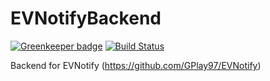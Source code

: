 # EVNotifyBackend

[![Greenkeeper badge](https://badges.greenkeeper.io/GPlay97/EVNotifyBackend.svg)](https://greenkeeper.io/)
[![Build Status](https://travis-ci.org/GPlay97/EVNotifyBackend.svg?branch=greenkeeper%2Finitial)](https://travis-ci.org/GPlay97/EVNotifyBackend)

Backend for EVNotify (https://github.com/GPlay97/EVNotify)
